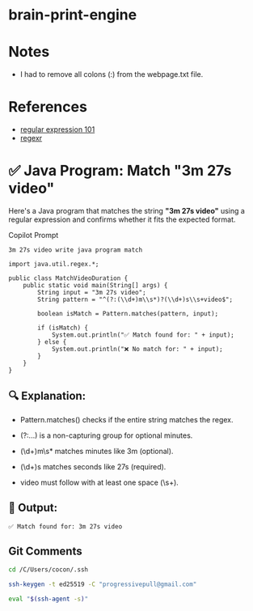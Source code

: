 # brain-print-engine

# Notes
* I had to remove all colons (:) from the webpage.txt file.

# References
* [regular expression 101](https://regex101.com/)
* [regexr](https://regexr.com/)

# ✅ Java Program: Match "3m 27s video"

Here's a Java program that matches the string **"3m 27s video"** using a regular expression and confirms whether it fits the expected format.

Copilot Prompt
```
3m 27s video write java program match
```

```
import java.util.regex.*;

public class MatchVideoDuration {
    public static void main(String[] args) {
        String input = "3m 27s video";
        String pattern = "^(?:(\\d+)m\\s*)?(\\d+)s\\s+video$";

        boolean isMatch = Pattern.matches(pattern, input);

        if (isMatch) {
            System.out.println("✅ Match found for: " + input);
        } else {
            System.out.println("❌ No match for: " + input);
        }
    }
}

```

## 🔍 Explanation:
* Pattern.matches() checks if the entire string matches the regex.

* (?:...) is a non-capturing group for optional minutes.

* (\\d+)m\\s* matches minutes like 3m (optional).

* (\\d+)s matches seconds like 27s (required).

* video must follow with at least one space (\\s+).

## 🧪 Output:
```
✅ Match found for: 3m 27s video

```

## Git Comments
``` bash
cd /C/Users/cocon/.ssh

ssh-keygen -t ed25519 -C "progressivepull@gmail.com"

eval "$(ssh-agent -s)"
```



















